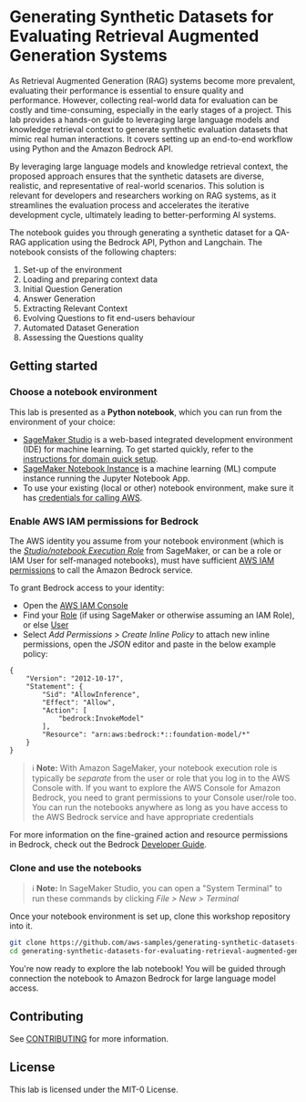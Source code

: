 # Generating Synthetic Datasets for Evaluating Retrieval Augmented Generation Systems

As Retrieval Augmented Generation (RAG) systems become more prevalent, evaluating their performance is essential to ensure quality and performance. However, collecting real-world data for evaluation can be costly and time-consuming, especially in the early stages of a project. This lab provides a hands-on guide to leveraging large language models and knowledge retrieval context to generate synthetic evaluation datasets that mimic real human interactions. It covers setting up an end-to-end workflow using Python and the Amazon Bedrock API.

By leveraging large language models and knowledge retrieval context, the proposed approach ensures that the synthetic datasets are diverse, realistic, and representative of real-world scenarios. This solution is relevant for developers and researchers working on RAG systems, as it streamlines the evaluation process and accelerates the iterative development cycle, ultimately leading to better-performing AI systems.

The notebook guides you through generating a synthetic dataset for a QA-RAG application using the Bedrock API, Python and Langchain. The notebook consists of the following chapters: 

1. Set-up of the environment
2. Loading and preparing context data
3. Initial Question Generation
4. Answer Generation
5. Extracting Relevant Context
6. Evolving Questions to fit end-users behaviour
7. Automated Dataset Generation
8. Assessing the Questions quality


## Getting started

### Choose a notebook environment

This lab is presented as a **Python notebook**, which you can run from the environment of your choice:

- [SageMaker Studio](https://aws.amazon.com/sagemaker/studio/) is a web-based integrated development environment (IDE) for machine learning. To get started quickly, refer to the [instructions for domain quick setup](https://docs.aws.amazon.com/sagemaker/latest/dg/onboard-quick-start.html).
- [SageMaker Notebook Instance](https://docs.aws.amazon.com/sagemaker/latest/dg/howitworks-create-ws.html) is a machine learning (ML) compute instance running the Jupyter Notebook App.
- To use your existing (local or other) notebook environment, make sure it has [credentials for calling AWS](https://docs.aws.amazon.com/cli/latest/userguide/cli-chap-configure.html).


### Enable AWS IAM permissions for Bedrock

The AWS identity you assume from your notebook environment (which is the [*Studio/notebook Execution Role*](https://docs.aws.amazon.com/sagemaker/latest/dg/sagemaker-roles.html) from SageMaker, or can be a role or IAM User for self-managed notebooks), must have sufficient [AWS IAM permissions](https://docs.aws.amazon.com/IAM/latest/UserGuide/access_policies.html) to call the Amazon Bedrock service.

To grant Bedrock access to your identity:

- Open the [AWS IAM Console](https://us-east-1.console.aws.amazon.com/iam/home?#)
- Find your [Role](https://us-east-1.console.aws.amazon.com/iamv2/home?#/roles) (if using SageMaker or otherwise assuming an IAM Role), or else [User](https://us-east-1.console.aws.amazon.com/iamv2/home?#/users)
- Select *Add Permissions > Create Inline Policy* to attach new inline permissions, open the *JSON* editor and paste in the below example policy:

```
{
    "Version": "2012-10-17",
    "Statement": {
        "Sid": "AllowInference",
        "Effect": "Allow",
        "Action": [
            "bedrock:InvokeModel"
        ],
        "Resource": "arn:aws:bedrock:*::foundation-model/*"
    }
}
```

> ℹ️  **Note:** With Amazon SageMaker, your notebook execution role is typically be *separate* from the user or role that you log in to the AWS Console with. If you want to explore the AWS Console for Amazon Bedrock, you need to grant permissions to your Console user/role too. You can run the notebooks anywhere as long as you have access to the AWS Bedrock service and have appropriate credentials

For more information on the fine-grained action and resource permissions in Bedrock, check out the Bedrock [Developer Guide](https://docs.aws.amazon.com/bedrock/latest/userguide/what-is-bedrock.html).

### Clone and use the notebooks

> ℹ️ **Note:** In SageMaker Studio, you can open a "System Terminal" to run these commands by clicking *File > New > Terminal*

Once your notebook environment is set up, clone this workshop repository into it.

```sh
git clone https://github.com/aws-samples/generating-synthetic-datasets-for-evaluating-retrieval-augmented-generation-systems.git
cd generating-synthetic-datasets-for-evaluating-retrieval-augmented-generation-systems/Notebook 
```


You're now ready to explore the lab notebook! You will be guided through connection the notebook to Amazon Bedrock for large language model access.


## Contributing

See [CONTRIBUTING](CONTRIBUTING.md#security-issue-notifications) for more information.

## License 
This lab is licensed under the MIT-0 License. 

